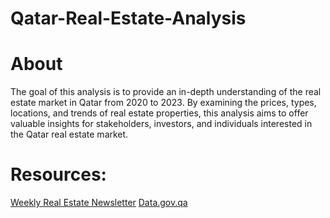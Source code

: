 # Qatar-Real-Estate-Analysis
# About
The goal of this analysis is to provide an in-depth understanding of the real estate market in Qatar from 2020 to 2023. By examining the prices, types, locations, and trends of real estate properties, this analysis aims to offer valuable insights for stakeholders, investors, and individuals interested in the Qatar real estate market.
# Resources:
[Weekly Real Estate Newsletter](https://www.data.gov.qa/explore/dataset/weekly-real-estate-newsletter/information/?sort=real_estate_value)
[Data.gov.qa](https://www.data.gov.qa/pages/default/)

